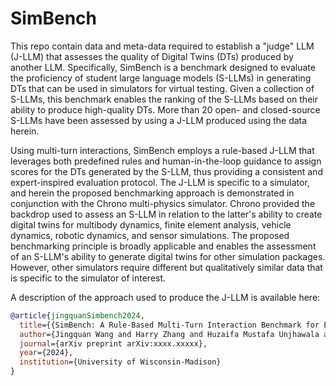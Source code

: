 # SimBench

This repo contain data and meta-data required to establish a "judge" LLM (J-LLM) that assesses the quality of Digital Twins (DTs) produced by another LLM. Specifically, SimBench is a benchmark designed to evaluate the proficiency of student large language models (S-LLMs) in generating DTs that can be used in simulators for virtual testing. Given a collection of S-LLMs, this benchmark enables the ranking of the S-LLMs based on their ability to produce high-quality DTs. More than 20 open- and closed-source S-LLMs have been assessed by using a J-LLM produced using the data herein.

Using multi-turn interactions, SimBench employs a rule-based J-LLM that leverages both predefined rules and human-in-the-loop guidance to assign scores for the DTs generated by the S-LLM, thus providing a consistent and expert-inspired evaluation protocol. The J-LLM is specific to a simulator, and herein the proposed benchmarking approach is demonstrated in conjunction with the Chrono multi-physics simulator. Chrono provided the backdrop used to assess an S-LLM in relation to the latter's ability to create digital twins for multibody dynamics, finite element analysis, vehicle dynamics, robotic dynamics, and sensor simulations. The proposed benchmarking principle is broadly applicable and enables the assessment of an S-LLM's ability to generate digital twins for other simulation packages. However, other simulators require different but qualitatively similar data that is specific to the simulator of interest.

A description of the approach used to produce the J-LLM is available here:
```bibtex
@article{jingquanSimbench2024,
  title={{SimBench: A Rule-Based Multi-Turn Interaction Benchmark for Evaluating an LLM's Ability to Generate Digital Twins}},
  author={Jingquan Wang and Harry Zhang and Huzaifa Mustafa Unjhawala and Peter Negrut and Shu Wang and Khailanii Slaton and Radu Serban and Jin-Long Wu and Dan Negrut},
  journal={arXiv preprint arXiv:xxxx.xxxxx},
  year={2024},
  institution={University of Wisconsin-Madison}
}
```
